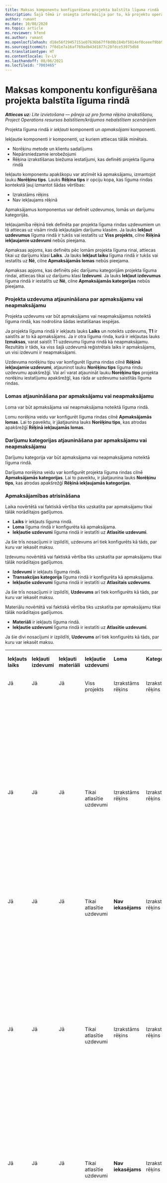 ```yaml
---
title: Maksas komponentu konfigurēšana projekta balstīta līguma rindā
description: Šajā tēmā ir sniegta informācija par to, kā projektu operācijās līguma rindām pievienot apmaksājamus komponentus.
author: rumant
ms.date: 10/08/2020
ms.topic: article
ms.reviewer: kfend
ms.author: rumant
ms.openlocfilehash: d18e56f29457151e07636b67ff8d9b184bf5014ef0ceeef9bb9d322672be4335
ms.sourcegitcommit: 7f8d1e7a16af769adb43d1877c28fdce53975db8
ms.translationtype: HT
ms.contentlocale: lv-LV
ms.lasthandoff: 08/06/2021
ms.locfileid: "7003465"
---
```

# <a name="configure-chargeable-components-of-a-project-based-contract-line"></a>Maksas komponentu konfigurēšana projekta balstīta līguma rindā

_**Attiecas uz:** Lite izvietošana — pāreja uz pro forma rēķina izrakstīšanu, Project Operations resursos balstītiem/krājumos nebalstītiem scenārijiem_

Projekta līguma rindā ir *iekļauti* komponenti un *apmaksājami* komponenti.

Iekļautie komponenti ir komponenti, uz kuriem attiecas tālāk minētais.

  - Norēķinu metode un klientu sadalījums
  - Nepārsniedzamie ierobežojumi 
  - Rēķina izrakstīšanas biežuma iestatījumi, kas definēti projekta līguma rindā

Iekļauto komponentu apakškopu var atzīmēt kā apmaksājamu, izmantojot lauku **Norēķinu tips**. Lauks **Rēķina tips** ir opciju kopa, kas līguma rindas kontekstā ļauj izmantot šādas vērtības:

  - Izrakstāms rēķins
  - Nav iekļaujams rēķinā

Apmaksājamus komponentus var definēt uzdevumos, lomās un darījumu kategorijās.

Iekļaujamība rēķinā tiek definēta par projekta līguma rindas uzdevumiem un tā attiecas uz visām rindā iekļautajām darījumu klasēm. Ja lauks **Iekļaut uzdevumus** līguma rindā ir tukšs vai iestatīts uz **Viss projekts**, cilne **Rēķinā iekļaujamie uzdevumi** nebūs pieejama.

Apmaksas apjoms, kas definēts pēc lomām projekta līguma rinai, attiecas tikai uz darījumu klasi **Laiks**. Ja lauks **Iekļaut laiku** līguma rindā ir tukšs vai iestatīts uz **Nē**, cilne **Apmaksājamās lomas** nebūs pieejama.

Apmaksas apjoms, kas definēts pēc darījumu kategorijām projekta līguma rindai, attiecas tikai uz darījumu klasi **Izdevumi**. Ja lauks **Iekļaut izdevumus** līguma rindā ir iestatīts uz **Nē**, cilne **Apmaksājamās kategorijas** nebūs pieejama.

### <a name="update-a-project-task-as-chargeable-or-non-chargeable"></a>Projekta uzdevuma atjaunināšana par apmaksājamu vai neapmaksājamu

Projekta uzdevums var būt apmaksājams vai neapmaksājamss noteiktā līguma rindā, kas nodrošina šādas iestatīšanas iespējas.

Ja projekta līguma rindā ir iekļauts lauks **Laiks** un noteikts uzdevums, **T1** ir saistīts ar to kā apmaksājams. Ja ir otra līguma rinda, kurā ir iekļautas lauks **Izmaksas**, varat saistīt T1 uzdevumu līguma rindā kā neapmaksājamu. Rezultāts ir tāds, ka viss šajā uzdevumā reģistrētais laiks ir apmaksājams, un visi izdevumi ir neapmaksājami.

Uzdevuma norēķinu tipu var konfigurēt līguma rindas cilnē **Rēķinā iekļaujamie uzdevumi**, atjauninot lauku **Norēķinu tips** līguma rindu uzdevumu apakšrežģī. Vai arī varat atjaunināt lauku **Norēķinu tips** projekta norēķinu iestatījumu apakšrežģī, kas rāda ar uzdevumu saistītās līguma rindas.

### <a name="update-a-role-as-chargeable-or-non-chargeable"></a>Lomas atjaunināšana par apmaksājamu vai neapmaksājamu

Loma var būt apmaksājama vai neapmaksājama noteiktā līguma rindā.

Lomu norēķina veidu var konfigurēt līguma rindas cilnē **Apmaksājamās lomas**. Lai to paveiktu, ir jāatjaunina lauks **Norēķinu tips**, kas atrodas apakšrežģī **Rēķinā iekļaujamās lomas**.

### <a name="update-a-transaction-category-as-chargeable-or-non-chargeable"></a>Darījumu kategorijas atjaunināšana par apmaksājamu vai neapmaksājamu

Darījumu kategorija var būt apmaksājama vai neapmaksājama noteiktā līguma rindā.

Darījuma norēķina veidu var konfigurēt projekta līguma rindas cilnē **Apmaksājamās kategorijas**. Lai to paveiktu, ir jāatjaunina lauks **Norēķinu tips**, kas atrodas apakšrežģī **Rēķinā iekļaujamās kategorijas**.

### <a name="resolve-chargeability"></a>Apmaksājamības atrisināšana

Laika novērtētā vai faktiskā vērtība tiks uzskatīta par apmaksājamu tikai tālāk norādītajos gadījumos.

   - **Laiks** ir iekļauts līguma rindā.
   - **Loma** līguma rindā ir konfigurēta kā apmaksājama.
   - **Iekļautie uzdevumi** līguma rindā ir iestatīti uz **Atlasītie uzdevumi**.
 
 Ja šie trīs nosacījumi ir izpildīti, uzdevums arī tiek konfigurēts kā tāds, par kuru var iekasēt maksu. 

Izdevumu novērtētā vai faktiskā vērtība tiks uzskatīta par apmaksājamu tikai tālāk norādītajos gadījumos.

   - **Izdevumi** ir iekļauts līguma rindā.
   - **Transakcijas kategorija** līguma rindā ir konfigurēta kā apmaksājama.
   - **Iekļautie uzdevumi** līguma rindā ir iestatīti uz **Atlasītais uzdevums**.
  
 Ja šie trīs nosacījumi ir izpildīti,  **Uzdevums** arī tiek konfigurēts kā tāds, par kuru var iekasēt maksu. 

Materiālu novērtētā vai faktiskā vērtība tiks uzskatīta par apmaksājamu tikai tālāk norādītajos gadījumos.

   - **Materiāli** ir iekļauts līguma rindā.
   - **Iekļautie uzdevumi** līguma rindā ir iestatīti uz **Atlasītie uzdevumi**.

Ja šie divi nosacījumi ir izpildīti, **Uzdevums** arī tiek konfigurēts kā tāds, par kuru var iekasēt maksu. 

<table border="0" cellspacing="0" cellpadding="0">
    <tbody>
        <tr>
            <td width="70" valign="top">
                <p>
                    <strong>Iekļauts laiks</strong>
                </p>
            </td>
            <td width="78" valign="top">
                <p>
                    <strong>Iekļauti izdevumi</strong>
                    <strong></strong>
                </p>
            </td>
            <td width="63" valign="top">
                <p>
                    <strong>Iekļauti materiāli</strong>
                    <strong></strong>
                </p>
            </td>
            <td width="75" valign="top">
                <p>
                    <strong>Iekļautie uzdevumi</strong>
                    <strong></strong>
                </p>
            </td>
            <td width="65" valign="top">
                <p>
                    <strong>Loma</strong>
                    <strong></strong>
                </p>
            </td>
            <td width="70" valign="top">
                <p>
                    <strong>Kategorija</strong>
                    <strong></strong>
                </p>
            </td>
            <td width="65" valign="top">
                <p>
                    <strong>Uzdevums</strong>
                    <strong></strong>
                </p>
            </td>
            <td width="350" valign="top">
                <p>
                    <strong>Iekasēšanas ietekme</strong>
                </p>
            </td>
        </tr>
        <tr>
            <td width="70" valign="top">
                <p>
Jā </p>
            </td>
            <td width="78" valign="top">
                <p>
Jā </p>
            </td>
            <td width="63" valign="top">
                <p>
Jā </p>
            </td>
            <td width="75" valign="top">
                <p>
Viss projekts </p>
            </td>
            <td width="65" valign="top">
                <p>
Izrakstāms rēķins </p>
            </td>
            <td width="70" valign="top">
                <p>
Izrakstāms rēķins </p>
            </td>
            <td width="65" valign="top">
                <p>
Nevar iestatīt </p>
            </td>
            <td width="350" valign="top">
                <p>
Rēķins par laika faktisko vērtību: <strong>Iekasējams</strong>
                </p>
                <p>
Rēķins par izdevumu faktisko vērtību: <strong>Iekasējams</strong>
                </p>
                <p>
Rēķins par materiālu faktisko vērtību: <strong>Iekasējams</strong>
                </p>
            </td>
        </tr>
        <tr>
            <td width="70" valign="top">
                <p>
Jā </p>
            </td>
            <td width="78" valign="top">
                <p>
Jā </p>
            </td>
            <td width="63" valign="top">
                <p>
Jā </p>
            </td>
            <td width="75" valign="top">
                <p>
Tikai atlasītie uzdevumi </p>
            </td>
            <td width="65" valign="top">
                <p>
Izrakstāms rēķins </p>
            </td>
            <td width="70" valign="top">
                <p>
Izrakstāms rēķins </p>
            </td>
            <td width="65" valign="top">
                <p>
Izrakstāms rēķins </p>
            </td>
            <td width="350" valign="top">
                <p>
Rēķins par laika faktisko vērtību: <strong>Iekasējams</strong>
                </p>
                <p>
Rēķins par izdevumu faktisko vērtību: <strong>Iekasējams</strong>
                </p>
                <p>
Rēķins par materiālu faktisko vērtību: <strong>Iekasējams</strong>
                </p>
            </td>
        </tr>
        <tr>
            <td width="70" valign="top">
                <p>
Jā </p>
            </td>
            <td width="78" valign="top">
                <p>
Jā </p>
            </td>
            <td width="63" valign="top">
                <p>
Jā </p>
            </td>
            <td width="75" valign="top">
                <p>
Tikai atlasītie uzdevumi </p>
            </td>
            <td width="65" valign="top">
                <p>
                    <strong>Nav iekasējams</strong>
                </p>
            </td>
            <td width="70" valign="top">
                <p>
Izrakstāms rēķins </p>
            </td>
            <td width="65" valign="top">
                <p>
Izrakstāms rēķins </p>
            </td>
            <td width="350" valign="top">
                <p>
Rēķins par laika faktiskajām vērtībam: <strong>Nav iekasējams</strong>
                </p>
                <p>
Norēķinu veids par izdevumu faktiskajiem datiem: Apmaksājams </p>
                <p>
Rēķina tips faktiskajām materiālu vērtībām: iekasējams </p>
            </td>
        </tr>
        <tr>
            <td width="70" valign="top">
                <p>
Jā </p>
            </td>
            <td width="78" valign="top">
                <p>
Jā </p>
            </td>
            <td width="63" valign="top">
                <p>
Jā </p>
            </td>
            <td width="75" valign="top">
                <p>
Tikai atlasītie uzdevumi </p>
            </td>
            <td width="65" valign="top">
                <p>
Izrakstāms rēķins </p>
            </td>
            <td width="70" valign="top">
                <p>
Izrakstāms rēķins </p>
            </td>
            <td width="65" valign="top">
                <p>
                    <strong>Nav iekasējams</strong>
                </p>
            </td>
            <td width="350" valign="top">
                <p>
Rēķins par laika faktiskajām vērtībam: <strong>Nav iekasējams</strong>
                </p>
                <p>
Rēķina tips izdevumu faktiskajām vērtībam: <strong>Nav iekasējams</strong>
                </p>
                <p>
Rēķina tips materiālu faktiskajām vērtībam: <strong>Nav iekasējams</strong>
                </p>
            </td>
        </tr>
        <tr>
            <td width="70" valign="top">
                <p>
Jā </p>
            </td>
            <td width="78" valign="top">
                <p>
Jā </p>
            </td>
            <td width="63" valign="top">
                <p>
Jā </p>
            </td>
            <td width="75" valign="top">
                <p>
Tikai atlasītie uzdevumi </p>
            </td>
            <td width="65" valign="top">
                <p>
                    <strong>Nav iekasējams</strong>
                </p>
            </td>
            <td width="70" valign="top">
                <p>
Izrakstāms rēķins </p>
            </td>
            <td width="65" valign="top">
                <p>
                    <strong>Nav iekasējams</strong>
                </p>
            </td>
            <td width="350" valign="top">
                <p>
Rēķins par laika faktiskajām vērtībam: <strong>Nav iekasējams</strong>
                </p>
                <p>
Rēķina tips izdevumu faktiskajām vērtībam: <strong>Nav iekasējams</strong>
                </p>
                <p>
Rēķina tips materiālu faktiskajām vērtībam: <strong>Nav iekasējams</strong>
                </p>
            </td>
        </tr>
        <tr>
            <td width="70" valign="top">
                <p>
Jā </p>
            </td>
            <td width="78" valign="top">
                <p>
Jā </p>
            </td>
            <td width="63" valign="top">
                <p>
Jā </p>
            </td>
            <td width="75" valign="top">
                <p>
Tikai atlasītie uzdevumi </p>
            </td>
            <td width="65" valign="top">
                <p>
                    <strong>Nav iekasējams</strong>
                </p>
            </td>
            <td width="70" valign="top">
                <p>
                    <strong>Nav iekasējams</strong>
                </p>
            </td>
            <td width="65" valign="top">
                <p>
Izrakstāms rēķins </p>
            </td>
            <td width="350" valign="top">
                <p>
Rēķins par laika faktiskajām vērtībam: <strong>Nav iekasējams</strong>
                </p>
                <p>
Rēķina tips izdevumu faktiskajām vērtībam: <strong>Nav iekasējams</strong>
                </p>
                <p>
Rēķina tips faktiskajām materiālu vērtībām: iekasējams </p>
            </td>
        </tr>
        <tr>
            <td width="70" valign="top">
                <p>
                    <strong>Nr.</strong>
                </p>
            </td>
            <td width="78" valign="top">
                <p>
Jā </p>
            </td>
            <td width="63" valign="top">
                <p>
Jā </p>
            </td>
            <td width="75" valign="top">
                <p>
Viss projekts </p>
            </td>
            <td width="65" valign="top">
                <p>
Nevar iestatīt </p>
            </td>
            <td width="70" valign="top">
                <p>
                    <strong>Izrakstāms rēķins</strong>
                </p>
            </td>
            <td width="65" valign="top">
                <p>
Nevar iestatīt </p>
            </td>
            <td width="350" valign="top">
                <p>
Rēķins ar laika faktiskajām vērtībām: <strong>Nav pieejams</strong>
                </p>
                <p>
Norēķinu veids par izdevumu faktiskajiem datiem: Apmaksājams </p>
                <p>
Rēķina tips faktiskajām materiālu vērtībām: iekasējams </p>
            </td>
        </tr>
        <tr>
            <td width="70" valign="top">
                <p>
                    <strong>Nr.</strong>
                </p>
            </td>
            <td width="78" valign="top">
                <p>
Jā </p>
            </td>
            <td width="63" valign="top">
                <p>
Jā </p>
            </td>
            <td width="75" valign="top">
                <p>
Viss projekts </p>
            </td>
            <td width="65" valign="top">
                <p>
Nevar iestatīt </p>
            </td>
            <td width="70" valign="top">
                <p>
                    <strong>Nav iekasējams</strong>
                </p>
            </td>
            <td width="65" valign="top">
                <p>
Nevar iestatīt </p>
            </td>
            <td width="350" valign="top">
                <p>
Rēķins ar laika faktiskajām vērtībām: <strong>Nav pieejams</strong>
                </p>
                <p>
Rēķina tips izdevumu faktiskajām vērtībam: <strong>Nav iekasējams</strong>
                </p>
                <p>
Rēķina tips faktiskajām materiālu vērtībām: iekasējams </p>
            </td>
        </tr>
        <tr>
            <td width="70" valign="top">
                <p>
Jā </p>
            </td>
            <td width="78" valign="top">
                <p>
                    <strong>Nr.</strong>
                </p>
            </td>
            <td width="63" valign="top">
                <p>
Jā </p>
            </td>
            <td width="75" valign="top">
                <p>
Viss projekts </p>
            </td>
            <td width="65" valign="top">
                <p>
Izrakstāms rēķins </p>
            </td>
            <td width="70" valign="top">
                <p>
Nevar iestatīt </p>
            </td>
            <td width="65" valign="top">
                <p>
Nevar iestatīt </p>
            </td>
            <td width="350" valign="top">
                <p>
Norēķini par laika faktiskajiem datiem: Apmaksājams </p>
                <p>
Rēķina tips izdevumu faktiskajām vērtībām:<strong> Nav pieejams</strong>
                </p>
                <p>
Rēķina tips faktiskajām materiālu vērtībām: iekasējams </p>
            </td>
        </tr>
        <tr>
            <td width="70" valign="top">
                <p>
Jā </p>
            </td>
            <td width="78" valign="top">
                <p>
                    <strong>Nr.</strong>
                </p>
            </td>
            <td width="63" valign="top">
                <p>
Jā </p>
            </td>
            <td width="75" valign="top">
                <p>
Viss projekts </p>
            </td>
            <td width="65" valign="top">
                <p>
                    <strong>Nav iekasējams</strong>
                </p>
            </td>
            <td width="70" valign="top">
                <p>
Nevar iestatīt </p>
            </td>
            <td width="65" valign="top">
                <p>
Nevar iestatīt </p>
            </td>
            <td width="350" valign="top">
                <p>
Rēķins par laika faktiskajām vērtībam: <strong>Nav iekasējams</strong>
                </p>
                <p>
Rēķina tips izdevumu faktiskajām vērtībām:<strong> Nav pieejams</strong>
                </p>
                <p>
Rēķina tips faktiskajām materiālu vērtībām: iekasējams </p>
            </td>
        </tr>
        <tr>
            <td width="70" valign="top">
                <p>
Jā </p>
            </td>
            <td width="78" valign="top">
                <p>
Jā </p>
            </td>
            <td width="63" valign="top">
                <p>
                    <strong>Nr.</strong>
                </p>
            </td>
            <td width="75" valign="top">
                <p>
Viss projekts </p>
            </td>
            <td width="65" valign="top">
                <p>
Izrakstāms rēķins </p>
            </td>
            <td width="70" valign="top">
                <p>
Izrakstāms rēķins </p>
            </td>
            <td width="65" valign="top">
                <p>
Nevar iestatīt </p>
            </td>
            <td width="350" valign="top">
                <p>
Norēķini par laika faktiskajiem datiem: Apmaksājams </p>
                <p>
Norēķinu veids par izdevumu faktiskajiem datiem: Apmaksājams </p>
                <p>
Rēķina tips materiālu faktiskajām vērtībām:<strong> Nav pieejams</strong>
                </p>
            </td>
        </tr>
        <tr>
            <td width="70" valign="top">
                <p>
Jā </p>
            </td>
            <td width="78" valign="top">
                <p>
Jā </p>
            </td>
            <td width="63" valign="top">
                <p>
                    <strong>Nr.</strong>
                </p>
            </td>
            <td width="75" valign="top">
                <p>
Viss projekts </p>
            </td>
            <td width="65" valign="top">
                <p>
                    <strong>Nav iekasējams</strong>
                </p>
            </td>
            <td width="70" valign="top">
                <p>
                    <strong>Nav iekļaujams rēķinā</strong>
                </p>
            </td>
            <td width="65" valign="top">
                <p>
Nevar iestatīt </p>
            </td>
            <td width="350" valign="top">
                <p>
Rēķins par laika faktiskajām vērtībam: <strong>Nav iekasējams</strong>
                </p>
                <p>
Rēķina tips izdevumu faktiskajām vērtībam: <strong>Nav iekasējams</strong>
                </p>
                <p>
Rēķina tips materiālu faktiskajām vērtībām:<strong> Nav pieejams</strong>
                </p>
            </td>
        </tr>
    </tbody>
</table>





[!INCLUDE[footer-include](../../includes/footer-banner.md)]
